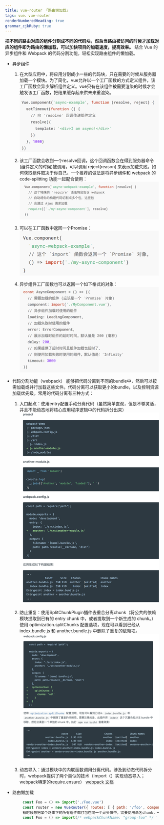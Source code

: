 ```yaml
---
title: vue-router 「路由懒加载」
tags: vue、vue-router
renderNumberedHeading: true
grammar_cjkRuby: true
---
```


**把不同的路由对应的组件分割成不同的代码块，然后当路由被访问的时候才加载对应的组件即为路由的懒加载，可以加快项目的加载速度，提高效率。** 结合 Vue 的异步组件和 Webpack 的代码分割功能，轻松实现路由组件的懒加载。

- 异步组件
     1. 在大型应用中，将应用分割成小一些的代码块，只在需要的时候从服务器加载一个模块。为了简化，vue允许以一个工厂函数的方式定义组件，该工厂函数会异步解析组件定义。vue只有在该组件被需要渲染的时候才会触发该工厂函数，把结果缓存起来供未来重渲染。  
![enter description here](./images/11.png)

	2. 该工厂函数会收到一个resolve回调，这个回调函数会在得到服务器命令(组件定义的时候)被调用，可以调用 reject(reason) 来表示加载失败。如何获取组件取决于你自己。一个推荐的做法是将异步组件和 webpack 的 code-splitting 功能一起配合使用：
![enter description here](./images/22.png)

	3. 可以在工厂函数中返回一个Promise：
![enter description here](./images/33.png)

	4.  异步组件工厂函数也可以返回一个如下格式的对象：
![enter description here](./images/44.png)

- 代码分割功能（webpack）
   能够把代码分离到不同的bundle中，然后可以按需加载或并行加载这些文件。代码分离可以获取更小的bundle，以及控制资源加载优先级。常用的代码分离有三种方式：
   
   1. 入口起点：使用entry配置手动分离代码（虽然简单直观，但是不够灵活，并且不能动态地将核心应用程序逻辑中的代码拆分出来）
![enter description here](./images/55.png)

	2. 防止重复：使用SplitChunkPlugin插件去重合分离chunk（将公共的依赖模块提取到已有的 entry chunk 中，或者提取到一个新生成的 chunk。）使用 optimization.splitChunks 配置选项，现在可以看到已经从 index.bundle.js 和 another.bundle.js 中删除了重复的依赖项。
![enter description here](./images/66.png)

	3. 动态导入：通过模块中的内联函数调用分离代码。涉及到动态代码拆分时，webpack提供了两个类似的技术（import（）实现动态导入；webpack特定的require.ensure）
	[webpack 文档](https://webpack.docschina.org/guides/code-splitting/)
	
- 路由懒加载

	

``` javascript
		const Foo = () => import('./Foo.vue')
        const router = new VueRouter({ routes: [ { path: '/foo', component: Foo } ]})
        有时候想把某个路由下的所有组件都打包在同一个异步快中，需要使用命名chunk，一个特殊的注释语法来提供chunk name（webpack>2.4）
        const Foo = () => import(/* webpackChunkName: "group-foo" */ './Foo.vue')
```